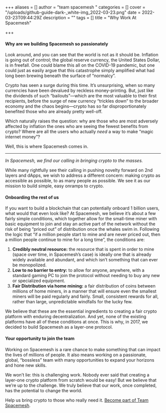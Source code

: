 +++
aliases = []
author = "team spacemesh "
categories = []
cover = "/uploads/github-guide-dark-_white-img_2022-03-23.png"
date = 2022-03-23T09:44:29Z
description = ""
tags = []
title = "Why Work At Spacemesh"

+++
#### **Why are we building Spacemesh so passionately**

Look around, and you can see that the world is not as it should be. Inflation is going out of control; the global reserve currency, the United States Dollar, is in freefall. One could blame this all on the COVID-19 pandemic, but one could just as easily argue that this catastrophe simply amplified what had long been brewing beneath the surface of “normalcy”.

Crypto has seen a surge during this time. It’s unsurprising, when so many currencies have been devalued by reckless money-printing. But, just like the dividends of such “bailouts”—which are the most valuable to their first recipients, before the surge of new currency “trickles down” to the broader economy and the chaos begins—crypto has so far disproportionately benefited those who are already pretty well-off.

Which naturally raises the question: why are those who are most adversely affected by inflation the ones who are seeing the fewest benefits from crypto? Where are all the users who actually _need_ a way to make “magic internet money”?

Well, this is where Spacemesh comes in.

***

_In Spacemesh, we find our calling in bringing crypto to the masses._

While many rightfully see their calling in pushing novelty forward on 2nd layers and dApps, we wish to address a different concern: making crypto as accessible as possible, to as many people as possible. We see it as our mission to build simple, easy onramps to crypto.

#### **Onboarding the rest of us**

If you want to build a blockchain that can potentially onboard 1 billion users, what would that even look like? At Spacemesh, we believe it’s about a few fairly simple conditions, which together allow for the small-time miner with basic equipment to join and stay an active part of the network without the risk of being “priced out” of distribution once the whales swim in. Following the logic that “if a million people start to mine and are never priced out, then a million people continue to mine for a long time”, the conditions are:

1. **Credibly neutral resource:** the resource that is spent in order to mine (space over time, in Spacemesh’s case) is ideally one that is already widely available and abundant, and which isn’t something that can ever be monopolized.
2. **Low to no barrier to entry:** to allow for anyone, anywhere, with a standard gaming PC to join the protocol without needing to buy any new or specialized equipment.
3. **Fair Distribution via home mining:** a fair distribution of coins between millions of home miners, in a manner that will ensure even the smallest miners will be paid regularly and fairly. Small, consistent rewards for all, rather than large, unpredictable windfalls for the lucky few.

We believe that these are the essential ingredients to creating a fair crypto platform with enduring decentralization. And yet, none of the existing platforms have all of these conditions at once. This is why, in 2017, we decided to build Spacemesh as a layer-one protocol.

#### **Your opportunity to join the team**

Working on Spacemesh is a rare chance to make something that can impact the lives of millions of people. It also means working on a passionate, global, “bossless” team with many opportunities to expand your horizons and hone new skills.

We won’t lie: this is challenging work. Nobody ever said that creating a layer-one crypto platform from scratch would be easy! But we believe that we’re up to the challenge. We truly believe that our work, once completed, has the potential to change the world.

Help us bring crypto to those who really need it. [Become part of Team Spacemesh](https://spacemesh.io/careers/ "join").